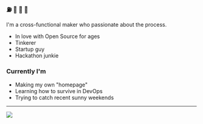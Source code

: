 ### ⛽️ 🦀 🏅 🥙
I'm a cross-functional maker who passionate about the process. 
- In love with Open Source for ages
- Tinkerer
- Startup guy
- Hackathon junkie

### Currently I'm
- Making my own "homepage"
- Learning how to survive in DevOps
- Trying to catch recent sunny weekends

-----
<img src="https://github-readme-stats.vercel.app/api?username=Atarity&show_icons=true&hide_border=true&hide_title=true"/>

<!--
**Atarity/Atarity** is a ✨ _special_ ✨ repository because its `README.md` (this file) appears on your GitHub profile.

Here are some ideas to get you started:

- 🔭 I’m currently working on ...
- 🌱 I’m currently learning ...
- 👯 I’m looking to collaborate on ...
- 🤔 I’m looking for help with ...
- 💬 Ask me about ...
- 📫 How to reach me: ...
- 😄 Pronouns: ...
- ⚡ Fun fact: ...
-->
